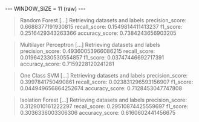 
 --- WINDOW_SIZE = 11 (raw) --- 


> Random Forest
[...] Retrieving datasets and labels
precision_score: 0.6688377191930815
recall_score: 0.1549814411413237
f1_score: 0.2516429343263366
accuracy_score: 0.7384243656903205


> Multilayer Perceptron
[...] Retrieving datasets and labels
precision_score: 0.49360053966086215
recall_score: 0.019642330530554857
f1_score: 0.03747446692717391
accuracy_score: 0.7159228120241281


> One Class SVM
[...] Retrieving datasets and labels
precision_score: 0.3997841750490861
recall_score: 0.023831296593156907
f1_score: 0.044949656864252674
accuracy_score: 0.7128453047747808


> Isolation Forest
[...] Retrieving datasets and labels
precision_score: 0.3129010161222297
recall_score: 0.29510874425559697
f1_score: 0.3036336003306306
accuracy_score: 0.6160602441456675
